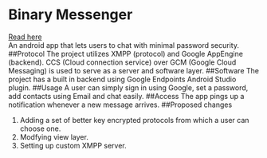 # Binary Messenger
<a href="https://ispulkit.github.io/BinaryMessenger/">Read here</a><br/>
An android app that lets users to chat with minimal password security.
##Protocol
The project utilizes XMPP (protocol) and Google AppEngine (backend). CCS (Cloud connection service) over GCM (Google Cloud Messaging) is used to serve as a server and software layer.
##Software
The project has a built in backend using Google Endpoints Android Studio plugin.
##Usage
A user can simply sign in using Google, set a password, add contacts using Email and chat easily.
##Access
The app pings up a notification whenever a new message arrives.
##Proposed changes
1. Adding a set of better key encrypted protocols from which a user can choose one. <br/>
2. Modfying view layer.<br/>
3. Setting up custom XMPP server.

